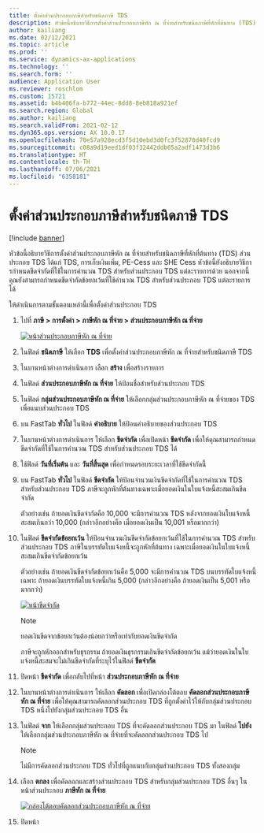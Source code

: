 ```yaml
---
title: ตั้งค่าส่วนประกอบภาษีสำหรับชนิดภาษี TDS
description: หัวข้อนี้อธิบายวิธีการตั้งค่าส่วนประกอบภาษีหัก ณ ที่จ่ายสำหรับชนิดภาษีที่หักที่ต้นทาง (TDS) และยังอธิบายวิธีการกําหนดขีดจํากัดที่ใช้ในการคํานวณ TDS สำหรับส่วนประกอบ TDS แต่ละรายการด้วย
author: kailiang
ms.date: 02/12/2021
ms.topic: article
ms.prod: ''
ms.service: dynamics-ax-applications
ms.technology: ''
ms.search.form: ''
audience: Application User
ms.reviewer: roschlom
ms.custom: 15721
ms.assetid: b4b406fa-b772-44ec-8dd8-8eb818a921ef
ms.search.region: Global
ms.author: kailiang
ms.search.validFrom: 2021-02-12
ms.dyn365.ops.version: AX 10.0.17
ms.openlocfilehash: 70e57a928ecd3f5d10ebd3d0fc3f52870d40fcd9
ms.sourcegitcommit: c08a9d19eed1df03f32442ddb65a2adf1473d3b6
ms.translationtype: HT
ms.contentlocale: th-TH
ms.lasthandoff: 07/06/2021
ms.locfileid: "6358181"
---
```

# <a name="set-up-tax-components-for-the-tds-tax-type"></a>ตั้งค่าส่วนประกอบภาษีสำหรับชนิดภาษี TDS

[!include [banner](../includes/banner.md)]

หัวข้อนี้อธิบายวิธีการตั้งค่าส่วนประกอบภาษีหัก ณ ที่จ่ายสำหรับชนิดภาษีที่หักที่ต้นทาง (TDS) ส่วนประกอบ TDS ได้แก่ TDS, การเก็บเงินเพิ่ม, PE-Cess และ SHE Cess หัวข้อนี้ยังอธิบายวิธีการกําหนดขีดจํากัดที่ใช้ในการคํานวณ TDS สำหรับส่วนประกอบ TDS แต่ละรายการด้วย นอกจากนี้ คุณยังสามารถกําหนดขีดจำกัดข้อยกเว้นที่ใช้คํานวณ TDS สำหรับส่วนประกอบ TDS แต่ละรายการได้

ให้ดำเนินการตามขั้นตอนเหล่านี้เพื่อตั้งค่าส่วนประกอบ TDS

1. ไปที่ **ภาษี \> การตั้งค่า \> ภาษีหัก ณ ที่จ่าย \> ส่วนประกอบภาษีหัก ณ ที่จ่าย**

    [![หน้าส่วนประกอบภาษีหัก ณ ที่จ่าย](./media/apac-ind-TDS-9.png)](./media/apac-ind-TDS-9.png)

2. ในฟิลด์ **ชนิดภาษี** ให้เลือก **TDS** เพื่อตั้งค่าส่วนประกอบภาษีหัก ณ ที่จ่ายสำหรับชนิดภาษี TDS
3. ในบานหน้าต่างการดำเนินการ เลือก **สร้าง** เพื่อสร้างรายการ
4. ในฟิลด์ **ส่วนประกอบภาษีหัก ณ ที่จ่าย** ให้ป้อนชื่อสำหรับส่วนประกอบ TDS
5. ในฟิลด์ **กลุ่มส่วนประกอบภาษีหัก ณ ที่จ่าย** ให้เลือกกลุ่มส่วนประกอบภาษีหัก ณ ที่จ่ายของ TDS เพื่อแนบส่วนประกอบ TDS
6. บน FastTab **ทั่วไป** ในฟิลด์ **คำอธิบาย** ให้ป้อนคำอธิบายของส่วนประกอบ TDS
7. ในบานหน้าต่างการดำเนินการ ให้เลือก **ขีดจำกัด** เพื่อเปิดหน้า **ขีดจำกัด** เพื่อให้คุณสามารถกําหนดขีดจำกัดที่ใช้ในการคํานวณ TDS สำหรับส่วนประกอบ TDS ได้
8. ใช้ฟิลด์ **วันที่เริ่มต้น** และ **วันที่สิ้นสุด** เพื่อกําหนดรอบระยะเวลาที่ใช้ขีดจำกัดนี้
9. บน FastTab **ทั่วไป** ในฟิลด์ **ขีดจำกัด** ให้ป้อนจำนวนเงินขีดจำกัดที่ใช้ในการคํานวณ TDS สำหรับส่วนประกอบ TDS ภาษีจะถูกหักที่ต้นทางเฉพาะเมื่อยอดเงินในใบแจ้งหนี้สะสมเกินขีดจำกัด

    ตัวอย่างเช่น ถ้ายอดเงินขีดจำกัดคือ 10,000 จะมีการคํานวณ TDS หลังจากยอดเงินใบแจ้งหนี้สะสมเกินกว่า 10,000 (กล่าวอีกอย่างคือ เมื่อยอดเงินเป็น 10,001 หรือมากกว่า)

10. ในฟิลด์ **ขีดจำกัดข้อยกเว้น** ให้ป้อนจำนวนเงินขีดจำกัดข้อยกเว้นที่ใช้ในการคํานวณ TDS สำหรับส่วนประกอบ TDS ภาษีในบรรทัดใบแจ้งหนี้จะถูกหักที่ต้นทาง เฉพาะเมื่อยอดเงินในใบแจ้งหนี้สะสมเกินขีดจำกัดข้อยกเว้น

    ตัวอย่างเช่น ถ้ายอดเงินขีดจำกัดข้อยกเว้นคือ 5,000 จะมีการคํานวณ TDS บนบรรทัดใบแจ้งหนี้เฉพาะ ถ้ายอดเงินบรรทัดใบแจ้งหนี้เกิน 5,000 (กล่าวอีกอย่างคือ ถ้ายอดเงินเป็น 5,001 หรือมากกว่า)

    [![หน้าขีดจำกัด](./media/apac-ind-TDS-10.png)](./media/apac-ind-TDS-10.png)

    > [!NOTE]
    > ยอดเงินขีดจากข้อยกเว้นต้องน้อยกว่าหรือเท่ากับยอดเงินขีดจำกัด
    >
    > ภาษีจะถูกหักออกสำหรับธุรกรรม ถ้ายอดเงินธุรกรรมเกินขีดจำกัดข้อยกเว้น แม้ว่ายอดเงินในใบแจ้งหนี้สะสมจะไม่เกินขีดจำกัดที่ระบุไว้ในฟิลด์ **ขีดจำกัด**

11. ปิดหน้า **ขีดจำกัด** เพื่อกลับไปที่หน้า **ส่วนประกอบภาษีหัก ณ ที่จ่าย**
12. ในบานหน้าต่างการดำเนินการ ให้เลือก **คัดลอก** เพื่อเปิดกล่องโต้ตอบ **คัดลอกส่วนประกอบภาษีหัก ณ ที่จ่าย** เพื่อให้คุณสามารถคัดลอกส่วนประกอบ TDS ที่ถูกตั้งค่าไว้ให้กับกลุ่มส่วนประกอบ TDS หนึ่งไปยังกลุ่มส่วนประกอบ TDS อื่น
13. ในฟิลด์ **จาก** ให้เลือกกลุ่มส่วนประกอบ TDS ที่จะคัดลอกส่วนประกอบ TDS มา ในฟิลด์ **ไปยัง** ให้เลือกกลุ่มส่วนประกอบภาษีหัก ณ ที่จ่ายที่จะคัดลอกส่วนประกอบ TDS ไป

    > [!NOTE]
    > ไม่มีการคัดลอกส่วนประกอบ TDS ทั่วไปที่ถูกแนบกับกลุ่มส่วนประกอบ TDS ทั้งสองกลุ่ม

14. เลือก **ตกลง** เพื่อคัดลอกและสร้างส่วนประกอบ TDS สำหรับกลุ่มส่วนประกอบ TDS อื่นๆ ในหน้าส่วนประกอบ **ภาษีหัก ณ ที่จ่าย**

    [![กล่องโต้ตอบคัดลอกส่วนประกอบภาษีหัก ณ ที่จ่าย](./media/apac-ind-TDS-11.png)](./media/apac-ind-TDS-11.png)

15. ปิดหน้า

